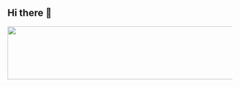 ## Hi there 👋



<a href="https://www.gitanimals.org/en_US?utm_medium=image&utm_source=0package&utm_content=line">
  <img
    src="https://render.gitanimals.org/lines/0package?pet-id=738589752768121552"
    width="600"
    height="120"
  />
</a>
  

  
<!--
**0package/0package** is a ✨ _special_ ✨ repository because its `README.md` (this file) appears on your GitHub profile.

Here are some ideas to get you started:

- 🔭 I’m currently working on ...
- 🌱 I’m currently learning ...
- 👯 I’m looking to collaborate on ...
- 🤔 I’m looking for help with ...
- 💬 Ask me about ...
- 📫 How to reach me: ...
- 😄 Pronouns: ...
- ⚡ Fun fact: ...
-->

